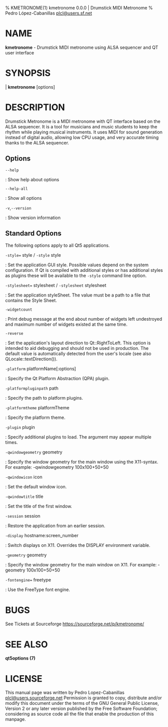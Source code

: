% KMETRONOME(1) kmetronome 0.0.0 | Drumstick MIDI Metronome
% Pedro López-Cabanillas <plcl@users.sf.net>

# NAME

**kmetronome** - Drumstick MIDI metronome using ALSA sequencer and QT user interface

# SYNOPSIS

| **kmetronome** \[options]

# DESCRIPTION

Drumstick Metronome is a MIDI metronome with QT interface based on the
ALSA sequencer. It is a tool for musicians and music students to keep
the rhythm while playing musical instruments. It uses MIDI for sound
generation instead of digital audio, allowing low CPU usage, and very
accurate timing thanks to the ALSA sequencer.

## Options

`--help`

:   Show help about options

`--help-all`

:   Show all options

`-v`,`--version`

:   Show version information

## Standard Options

The following options apply to all Qt5 applications.

`-style=` style / `-style` style

:   Set the application GUI style. Possible values depend on the system
    configuration. If Qt is compiled with additional styles or has
    additional styles as plugins these will be available to the `-style`
    command line option.

`-stylesheet=` stylesheet / `-stylesheet` stylesheet

:   Set the application styleSheet. The value must be a path to a file
    that contains the Style Sheet.

`-widgetcount`

:   Print debug message at the end about number of widgets left
    undestroyed and maximum number of widgets existed at the same time.

`-reverse`

:   Set the application's layout direction to Qt::RightToLeft. This
    option is intended to aid debugging and should not be used in
    production. The default value is automatically detected from the
    user's locale (see also QLocale::textDirection()).

`-platform` platformName\[:options\]

:   Specify the Qt Platform Abstraction (QPA) plugin.

`-platformpluginpath` path

:   Specify the path to platform plugins.

`-platformtheme` platformTheme

:   Specify the platform theme.

`-plugin` plugin

:   Specify additional plugins to load. The argument may appear multiple
    times.

`-qwindowgeometry` geometry

:   Specify the window geometry for the main window using the
    X11-syntax. For example: -qwindowgeometry 100x100+50+50

`-qwindowicon` icon

:   Set the default window icon.

`-qwindowtitle` title

:   Set the title of the first window.

`-session` session

:   Restore the application from an earlier session.

`-display` hostname:screen\_number

:   Switch displays on X11. Overrides the DISPLAY environment variable.

`-geometry` geometry

:   Specify the window geometry for the main window on X11. For example:
    -geometry 100x100+50+50

`-fontengine=` freetype

:   Use the FreeType font engine.

# BUGS

See Tickets at Sourceforge <https://sourceforge.net/p/kmetronome/>

# SEE ALSO

**qt5options (7)**

# LICENSE

This manual page was written by Pedro Lopez-Cabanillas
<plcl@users.sourceforge.net> Permission is granted to copy, distribute
and/or modify this document under the terms of the GNU General Public
License, Version 2 or any later version published by the Free Software
Foundation; considering as source code all the file that enable the
production of this manpage.
